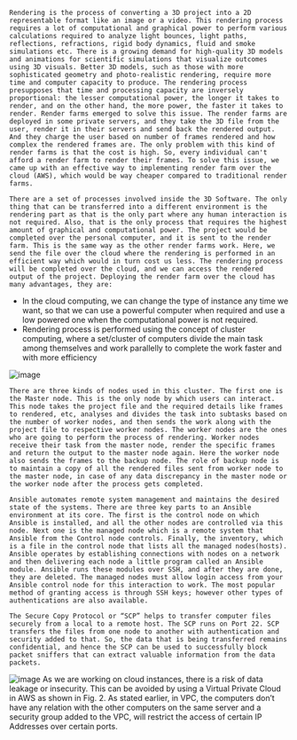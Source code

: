     Rendering is the process of converting a 3D project into a 2D representable format like an image or a video. This rendering process requires a lot of computational and graphical power to perform various calculations required to analyze light bounces, light paths, reflections, refractions, rigid body dynamics, fluid and smoke simulations etc. There is a growing demand for high-quality 3D models and animations for scientific simulations that visualize outcomes using 3D visuals. Better 3D models, such as those with more sophisticated geometry and photo-realistic rendering, require more time and computer capacity to produce. The rendering process presupposes that time and processing capacity are inversely proportional: the lesser computational power, the longer it takes to render, and on the other hand, the more power, the faster it takes to render. Render farms emerged to solve this issue. The render farms are deployed in some private servers, and they take the 3D file from the user, render it in their servers and send back the rendered output. And they charge the user based on number of frames rendered and how complex the rendered frames are. The only problem with this kind of render farms is that the cost is high. So, every individual can't afford a render farm to render their frames. To solve this issue, we came up with an effective way to implementing render farm over the cloud (AWS), which would be way cheaper compared to traditional render farms.

    There are a set of processes involved inside the 3D Software. The only thing that can be transferred into a different environment is the rendering part as that is the only part where any human interaction is not required. Also, that is the only process that requires the highest amount of graphical and computational power. The project would be completed over the personal computer, and it is sent to the render farm. This is the same way as the other render farms work. Here, we send the file over the cloud where the rendering is performed in an efficient way which would in turn cost us less. The rendering process will be completed over the cloud, and we can access the rendered output of the project. Deploying the render farm over the cloud has many advantages, they are:
- In the cloud computing, we can change the type of instance any time we want, so that we can use a powerful computer when required and use a low powered one when the computational power is not required.
- Rendering process is performed using the concept of cluster computing, where a set/cluster of computers divide the main task among themselves and work parallelly to complete the work faster and with more efficiency

![image](https://github.com/hithesh24r/Cloud-Render-Farm-using-AWS/assets/75219792/570a6d38-94b5-41a7-a9ac-bbbe298503ca)

    There are three kinds of nodes used in this cluster. The first one is the Master node. This is the only node by which users can interact. This node takes the project file and the required details like frames to rendered, etc, analyses and divides the task into subtasks based on the number of worker nodes, and then sends the work along with the project file to respective worker nodes. The worker nodes are the ones who are going to perform the process of rendering. Worker nodes receive their task from the master node, render the specific frames and return the output to the master node again. Here the worker node also sends the frames to the backup node. The role of backup node is to maintain a copy of all the rendered files sent from worker node to the master node, in case of any data discrepancy in the master node or the worker node after the process gets completed.

    Ansible automates remote system management and maintains the desired state of the systems. There are three key parts to an Ansible environment at its core. The first is the control node on which Ansible is installed, and all the other nodes are controlled via this node. Next one is the managed node which is a remote system that Ansible from the Control node controls. Finally, the inventory, which is a file in the control node that lists all the managed nodes(hosts). Ansible operates by establishing connections with nodes on a network and then delivering each node a little program called an Ansible module. Ansible runs these modules over SSH, and after they are done, they are deleted. The managed nodes must allow login access from your Ansible control node for this interaction to work. The most popular method of granting access is through SSH keys; however other types of authentications are also available.

    The Secure Copy Protocol or “SCP” helps to transfer computer files securely from a local to a remote host. The SCP runs on Port 22. SCP transfers the files from one node to another with authentication and security added to that. So, the data that is being transferred remains confidential, and hence the SCP can be used to successfully block packet sniffers that can extract valuable information from the data packets.

![image](https://github.com/hithesh24r/Cloud-Render-Farm-using-AWS/assets/75219792/c25740da-cba0-486f-a6aa-f11855850859)
    As we are working on cloud instances, there is a risk of data leakage or insecurity. This can be avoided by using a Virtual Private Cloud in AWS as shown in Fig. 2. As stated earlier, in VPC, the computers don’t have any relation with the other computers on the same server and a security group added to the VPC, will restrict the access of certain IP Addresses over certain ports.
